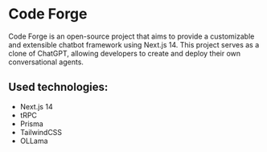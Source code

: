 # Code Forge

Code Forge is an open-source project that aims to provide a customizable and extensible chatbot framework using Next.js 14. This project serves as a clone of ChatGPT, allowing developers to create and deploy their own conversational agents.

## Used technologies:

- Next.js 14
- tRPC
- Prisma
- TailwindCSS
- OLLama
